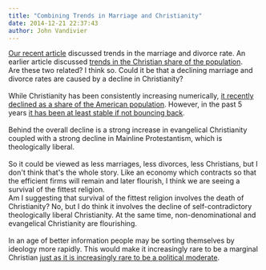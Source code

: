 ```yaml
---
title: "Combining Trends in Marriage and Christianity"
date: 2014-12-21 22:37:43
author: John Vandivier
---
```




<div class=\"_209g _2vxa\" data-block=\"true\" data-offset-key=\"7ctv6-0-0\" data-reactid=\".1d.1:4.0.$right.0.0.0.0.1.0.0.1.0.$7ctv6\"><a href=\"http://www.afterecon.com/philosophy-religion-and-apologetics/recent-marriage-trends/\">Our recent article</a> discussed trends in the marriage and divorce rate. An earlier article discussed <a href=\"http://www.afterecon.com/philosophy-religion-and-apologetics/christian-population-growth/\">trends in the Christian share of the population</a>.</div>
<div class=\"_209g _2vxa\" data-block=\"true\" data-offset-key=\"7ctv6-0-0\" data-reactid=\".1d.1:4.0.$right.0.0.0.0.1.0.0.1.0.$7ctv6\"></div>
<div class=\"_209g _2vxa\" data-block=\"true\" data-offset-key=\"7ctv6-0-0\" data-reactid=\".1d.1:4.0.$right.0.0.0.0.1.0.0.1.0.$7ctv6\">Are these two related? I think so. Could it be that a declining marriage and divorce rates are caused by a decline in Christianity?</div>
<div class=\"_209g _2vxa\" data-block=\"true\" data-offset-key=\"79c8h-0-0\" data-reactid=\".1d.1:4.0.$right.0.0.0.0.1.0.0.1.0.$79c8h\"><span data-offset-key=\"79c8h-0-0\" data-reactid=\".1d.1:4.0.$right.0.0.0.0.1.0.0.1.0.$79c8h.0:$79c8h-0-0\"> </span></div>
<div class=\"_209g _2vxa\" data-block=\"true\" data-offset-key=\"cvvvq-0-0\" data-reactid=\".1d.1:4.0.$right.0.0.0.0.1.0.0.1.0.$cvvvq\"><span data-offset-key=\"cvvvq-0-0\" data-reactid=\".1d.1:4.0.$right.0.0.0.0.1.0.0.1.0.$cvvvq.0:$cvvvq-0-0\"><span data-reactid=\".1d.1:4.0.$right.0.0.0.0.1.0.0.1.0.$cvvvq.0:$cvvvq-0-0.0\">While Christianity has been consistently increasing numerically, <a href=\"http://www.cnn.com/2009/LIVING/wayoflife/03/09/us.religion.less.christian/\">it recently declined as a share of the American population</a>. However, in the past 5 years <a href=\"http://www.gallup.com/poll/159548/identify-christian.aspx\">it has been at least stable if not bouncing back</a>.</span></span></div>
<div class=\"_209g _2vxa\" data-block=\"true\" data-offset-key=\"421o5-0-0\" data-reactid=\".1d.1:4.0.$right.0.0.0.0.1.0.0.1.0.$421o5\"><span data-offset-key=\"421o5-0-0\" data-reactid=\".1d.1:4.0.$right.0.0.0.0.1.0.0.1.0.$421o5.0:$421o5-0-0\"> </span></div>
<div class=\"_209g _2vxa\" data-block=\"true\" data-offset-key=\"b7len-0-0\" data-reactid=\".1d.1:4.0.$right.0.0.0.0.1.0.0.1.0.$b7len\"><span data-offset-key=\"b7len-0-0\" data-reactid=\".1d.1:4.0.$right.0.0.0.0.1.0.0.1.0.$b7len.0:$b7len-0-0\"><span data-reactid=\".1d.1:4.0.$right.0.0.0.0.1.0.0.1.0.$b7len.0:$b7len-0-0.0\">Behind the overall decline is a strong increase in evangelical Christianity coupled with a strong decline in Mainline Protestantism, which is theologically liberal.
</span></span></div>
<div class=\"_209g _2vxa\" data-block=\"true\" data-offset-key=\"5cn8-0-0\" data-reactid=\".1d.1:4.0.$right.0.0.0.0.1.0.0.1.0.$5cn8\"><span data-offset-key=\"5cn8-0-0\" data-reactid=\".1d.1:4.0.$right.0.0.0.0.1.0.0.1.0.$5cn8.0:$5cn8-0-0\"> </span></div>
<div class=\"_209g _2vxa\" data-block=\"true\" data-offset-key=\"97u0p-0-0\" data-reactid=\".1d.1:4.0.$right.0.0.0.0.1.0.0.1.0.$97u0p\"><span data-offset-key=\"97u0p-0-0\" data-reactid=\".1d.1:4.0.$right.0.0.0.0.1.0.0.1.0.$97u0p.0:$97u0p-0-0\"><span data-reactid=\".1d.1:4.0.$right.0.0.0.0.1.0.0.1.0.$97u0p.0:$97u0p-0-0.0\">So it could be viewed as less marriages, less divorces, less Christians, but I don't think that's the whole story. Like an economy which contracts so that the efficient firms will remain and later flourish, I think we are seeing a survival of the fittest religion.
</span></span></div>
<div class=\"_209g _2vxa\" data-block=\"true\" data-offset-key=\"97u0p-0-0\" data-reactid=\".1d.1:4.0.$right.0.0.0.0.1.0.0.1.0.$97u0p\"></div>
<div class=\"_209g _2vxa\" data-block=\"true\" data-offset-key=\"97u0p-0-0\" data-reactid=\".1d.1:4.0.$right.0.0.0.0.1.0.0.1.0.$97u0p\">Am I suggesting that survival of the fittest religion involves the death of Christianity? No, but I do think it involves the decline of self-contradictory theologically liberal Christianity. At the same time, non-denominational and evangelical Christianity are flourishing.</div>
<div class=\"_209g _2vxa\" data-block=\"true\" data-offset-key=\"ek02r-0-0\" data-reactid=\".1d.1:4.0.$right.0.0.0.0.1.0.0.1.0.$ek02r\"><span data-offset-key=\"ek02r-0-0\" data-reactid=\".1d.1:4.0.$right.0.0.0.0.1.0.0.1.0.$ek02r.0:$ek02r-0-0\"> </span></div>
<div class=\"_209g _2vxa\" data-block=\"true\" data-offset-key=\"54in0-0-0\" data-reactid=\".1d.1:4.0.$right.0.0.0.0.1.0.0.1.0.$54in0\"><span data-offset-key=\"54in0-0-0\" data-reactid=\".1d.1:4.0.$right.0.0.0.0.1.0.0.1.0.$54in0.0:$54in0-0-0\"><span data-reactid=\".1d.1:4.0.$right.0.0.0.0.1.0.0.1.0.$54in0.0:$54in0-0-0.0\">In an age of better information people may be sorting themselves by ideology more rapidly. This would make it increasingly rare to be a marginal Christian <a href=\"http://www.theamericanconservative.com/americans-arent-politically-polarized-theyre-sorted/\">just as it is increasingly rare to be a political moderate</a>.</span></span></div>